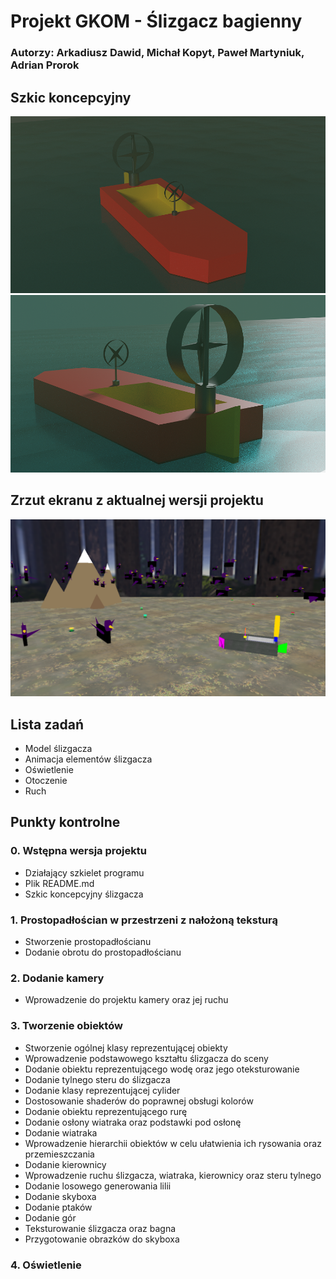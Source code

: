 # Projekt GKOM - Ślizgacz bagienny
### Autorzy: Arkadiusz Dawid, Michał Kopyt, Paweł Martyniuk, Adrian Prorok
## Szkic koncepcyjny
![szkic_przod](./Docs/Pictures/szkic_przod.png)
![szkic_tyl](./Docs/Pictures/szkic_tyl.png)

## Zrzut ekranu z aktualnej wersji projektu
![aktualny_stan5](./Docs/Pictures/aktualny_stan5.png)

## Lista zadań
* Model ślizgacza
* Animacja elementów ślizgacza
* Oświetlenie
* Otoczenie
* Ruch

## Punkty kontrolne
### 0. Wstępna wersja projektu
* Działający szkielet programu 
* Plik README.md 
* Szkic koncepcyjny ślizgacza
### 1. Prostopadłościan w przestrzeni z nałożoną teksturą
* Stworzenie prostopadłościanu 
* Dodanie obrotu do prostopadłościanu 
### 2. Dodanie kamery
* Wprowadzenie do projektu kamery oraz jej ruchu
### 3. Tworzenie obiektów
* Stworzenie ogólnej klasy reprezentującej obiekty 
* Wprowadzenie podstawowego kształtu ślizgacza do sceny 
* Dodanie obiektu reprezentującego wodę oraz jego oteksturowanie 
* Dodanie tylnego steru do ślizgacza 
* Dodanie klasy reprezentującej cylider 
* Dostosowanie shaderów do poprawnej obsługi kolorów 
* Dodanie obiektu reprezentującego rurę 
* Dodanie osłony wiatraka oraz podstawki pod osłonę 
* Dodanie wiatraka 
* Wprowadzenie hierarchii obiektów w celu ułatwienia ich rysowania oraz przemieszczania 
* Dodanie kierownicy 
* Wprowadzenie ruchu ślizgacza, wiatraka, kierownicy oraz steru tylnego 
* Dodanie losowego generowania lilii 
* Dodanie skyboxa 
* Dodanie ptaków
* Dodanie gór
* Teksturowanie ślizgacza oraz bagna
* Przygotowanie obrazków do skyboxa
### 4. Oświetlenie

